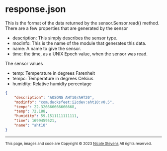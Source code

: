 # response.json

This is the format of the data returned by the sensor.Sensor.read() method. There are a few properties
that are generated by the sensor

* description: This simply describes the sensor type.
* modinfo: This is the name of the module that generates this data.
* name: A name to give the sensor. 
* time: the time, as a UNIX Epoch value, when the sensor was read.

The sensor values

* temp: Temperature in degrees Farenheit
* tempc: Temperature in degrees Celsius
* humidity: Relative humidty percentage


```json
{
	"description": "AOSONG AHT10/AHT20",
	"modinfo": "com.ducksfeet:i2cdev:aht10:v0.5", 
	"tempc": 22.326666666666668,
	"temp": 72.188,
	"humidity": 59.1511111111111,
	"time": 1699459521,
	"name": "aht10"
}

```

---

<small>This page, images and code are Copyright &copy; 2023 [Nicole Stevens](/sensorfs/about.html) All rights reserved.</small>
